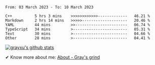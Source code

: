 <!--START_SECTION:waka-->

```text
From: 03 March 2023 - To: 10 March 2023

C++          5 hrs 3 mins    >>>>>>>>>>>>-------------   46.21 %
Markdown     2 hrs 14 mins   >>>>>--------------------   20.46 %
YAML         44 mins         >>-----------------------   06.74 %
TypeScript   34 mins         >------------------------   05.31 %
Text         30 mins         >------------------------   04.66 %
Other        28 mins         >------------------------   04.41 %
```

<!--END_SECTION:waka-->

[![grayxu's github stats](https://github-readme-stats.vercel.app/api?username=grayxu&count_private=true&show_icons=true)](https://github.com/grayxu)

✔ Know more about me: [About - Gray's grind](https://www.grayxu.cn/)
